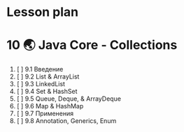 # Lesson plan

# 10  🌏 Java Core - Collections

1. [ ] 9.1  Введение
2. [ ] 9.2  List & ArrayList
3. [ ] 9.3  LinkedList
4. [ ] 9.4  Set & HashSet
5. [ ] 9.5  Queue, Deque, & ArrayDeque
6. [ ] 9.6  Map & HashMap
7. [ ] 9.7  Применения
8. [ ] 9.8  Annotation, Generics, Enum

